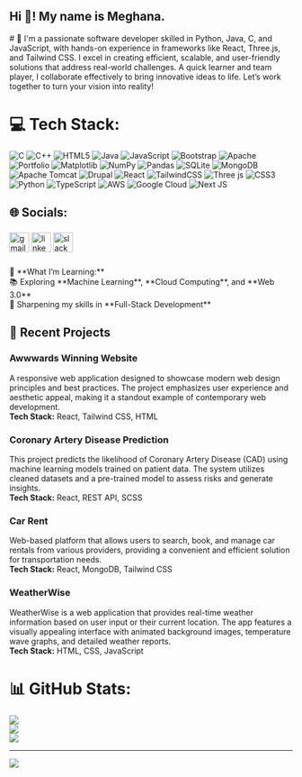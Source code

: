 <h2 align="left">Hi 👋! My name is Meghana.</h2>
# 💫 
I'm a passionate software developer skilled in Python, Java, C, and JavaScript, with hands-on experience in frameworks like React, Three.js, and Tailwind CSS. I excel in creating efficient, scalable, and user-friendly solutions that address real-world challenges. A quick learner and team player, I collaborate effectively to bring innovative ideas to life. Let’s work together to turn your vision into reality!




# 💻 Tech Stack:
![C](https://img.shields.io/badge/c-%2300599C.svg?style=for-the-badge&logo=c&logoColor=white) ![C++](https://img.shields.io/badge/c++-%2300599C.svg?style=for-the-badge&logo=c%2B%2B&logoColor=white) ![HTML5](https://img.shields.io/badge/html5-%23E34F26.svg?style=for-the-badge&logo=html5&logoColor=white) ![Java](https://img.shields.io/badge/java-%23ED8B00.svg?style=for-the-badge&logo=openjdk&logoColor=white) ![JavaScript](https://img.shields.io/badge/javascript-%23323330.svg?style=for-the-badge&logo=javascript&logoColor=%23F7DF1E) ![Bootstrap](https://img.shields.io/badge/bootstrap-%238511FA.svg?style=for-the-badge&logo=bootstrap&logoColor=white) ![Apache](https://img.shields.io/badge/apache-%23D42029.svg?style=for-the-badge&logo=apache&logoColor=white) ![Portfolio](https://img.shields.io/badge/Portfolio-%23000000.svg?style=for-the-badge&logo=firefox&logoColor=#FF7139) ![Matplotlib](https://img.shields.io/badge/Matplotlib-%23ffffff.svg?style=for-the-badge&logo=Matplotlib&logoColor=black) ![NumPy](https://img.shields.io/badge/numpy-%23013243.svg?style=for-the-badge&logo=numpy&logoColor=white) ![Pandas](https://img.shields.io/badge/pandas-%23150458.svg?style=for-the-badge&logo=pandas&logoColor=white) ![SQLite](https://img.shields.io/badge/sqlite-%2307405e.svg?style=for-the-badge&logo=sqlite&logoColor=white) ![MongoDB](https://img.shields.io/badge/MongoDB-%234ea94b.svg?style=for-the-badge&logo=mongodb&logoColor=white) ![Apache Tomcat](https://img.shields.io/badge/apache%20tomcat-%23F8DC75.svg?style=for-the-badge&logo=apache-tomcat&logoColor=black) ![Drupal](https://img.shields.io/badge/drupal-%230678BE.svg?style=for-the-badge&logo=drupal&logoColor=white) ![React](https://img.shields.io/badge/react-%2320232a.svg?style=for-the-badge&logo=react&logoColor=%2361DAFB) ![TailwindCSS](https://img.shields.io/badge/tailwindcss-%2338B2AC.svg?style=for-the-badge&logo=tailwind-css&logoColor=white) ![Three js](https://img.shields.io/badge/threejs-black?style=for-the-badge&logo=three.js&logoColor=white) ![CSS3](https://img.shields.io/badge/css3-%231572B6.svg?style=for-the-badge&logo=css3&logoColor=white) ![Python](https://img.shields.io/badge/python-3670A0?style=for-the-badge&logo=python&logoColor=ffdd54) ![TypeScript](https://img.shields.io/badge/typescript-%23007ACC.svg?style=for-the-badge&logo=typescript&logoColor=white) ![AWS](https://img.shields.io/badge/AWS-%23FF9900.svg?style=for-the-badge&logo=amazon-aws&logoColor=white) ![Google Cloud](https://img.shields.io/badge/GoogleCloud-%234285F4.svg?style=for-the-badge&logo=google-cloud&logoColor=white) ![Next JS](https://img.shields.io/badge/Next-black?style=for-the-badge&logo=next.js&logoColor=white)

## 🌐 Socials:

###

<div align="left">
  <img src="https://img.shields.io/static/v1?message=Gmail&logo=gmail&label=&color=D14836&logoColor=white&labelColor=&style=for-the-badge" height="35" alt="gmail logo"  />
  <img src="https://img.shields.io/static/v1?message=LinkedIn&logo=linkedin&label=&color=0077B5&logoColor=white&labelColor=&style=for-the-badge" height="35" alt="linkedin logo"  />
  <img src="https://img.shields.io/static/v1?message=Slack&logo=slack&label=&color=4A154B&logoColor=white&labelColor=&style=for-the-badge" height="35" alt="slack logo"  />
</div>

###
<p align="left">🌱 **What I’m Learning:**  <br>📚 Exploring **Machine Learning**, **Cloud Computing**, and **Web 3.0**  <br>🔧 Sharpening my skills in **Full-Stack Development**</p>

###

## 📌 Recent Projects
### Awwwards Winning Website
A responsive web application designed to showcase modern web design principles and best practices. The project emphasizes user experience and aesthetic appeal, making it a standout example of contemporary web development.  
**Tech Stack:** React, Tailwind CSS, HTML  


### Coronary Artery Disease Prediction
This project predicts the likelihood of Coronary Artery Disease (CAD) using machine learning models trained on patient data. The system utilizes cleaned datasets and a pre-trained model to assess risks and generate insights.  
**Tech Stack:** React, REST API, SCSS  


### Car Rent
Web-based platform that allows users to search, book, and manage car rentals from various providers, providing a convenient and efficient solution for transportation needs.  
**Tech Stack:** React, MongoDB, Tailwind CSS  


### WeatherWise
WeatherWise is a web application that provides real-time weather information based on user input or their current location. The app features a visually appealing interface with animated background images, temperature wave graphs, and detailed weather reports.  
**Tech Stack:** HTML, CSS, JavaScript  


# 📊 GitHub Stats:
![](https://github-readme-stats.vercel.app/api?username=ArepalliMeghana&theme=dark&hide_border=false&include_all_commits=false&count_private=false)<br/>
![](https://github-readme-streak-stats.herokuapp.com/?user=ArepalliMeghana&theme=dark&hide_border=false)<br/>
![](https://github-readme-stats.vercel.app/api/top-langs/?username=ArepalliMeghana&theme=dark&hide_border=false&include_all_commits=false&count_private=false&layout=compact)

---
[![](https://visitcount.itsvg.in/api?id=ArepalliMeghana&icon=0&color=0)](https://visitcount.itsvg.in)

<!-- Proudly created with GPRM ( https://gprm.itsvg.in ) -->
